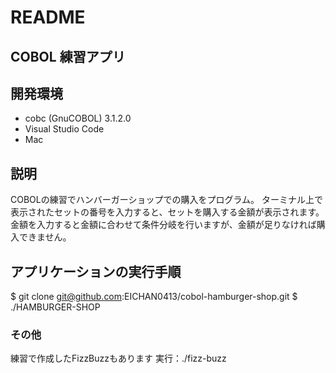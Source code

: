 # README

## COBOL 練習アプリ

## 開発環境
 - cobc (GnuCOBOL) 3.1.2.0
 - Visual Studio Code
 - Mac

## 説明
COBOLの練習でハンバーガーショップでの購入をプログラム。
ターミナル上で表示されたセットの番号を入力すると、セットを購入する金額が表示されます。
金額を入力すると金額に合わせて条件分岐を行いますが、金額が足りなければ購入できません。

## アプリケーションの実行手順
$ git clone git@github.com:EICHAN0413/cobol-hamburger-shop.git
$ ./HAMBURGER-SHOP

### その他
練習で作成したFizzBuzzもあります
実行：./fizz-buzz